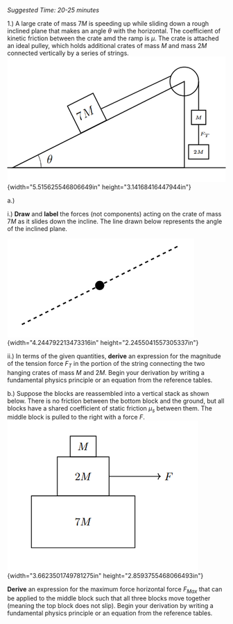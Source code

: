 *Suggested Time: 20-25 minutes*

1.) A large crate of mass $7M$ is speeding up while sliding down a rough
inclined plane that makes an angle $\theta$ with the horizontal. The
coefficient of kinetic friction between the crate amd the ramp is $\mu$.
The crate is attached an ideal pulley, which holds additional crates of
mass $M$ and mass $2M$ connected vertically by a series of strings.
![](media/image3.png){width="5.515625546806649in"
height="3.14168416447944in"}

a.)

i.) **Draw** and **label** the forces (not components) acting on the
crate of mass $7M$ as it slides down the incline. The line drawn below
represents the angle of the inclined plane.

![](media/image1.png){width="4.244792213473316in"
height="2.2455041557305337in"}

ii.) In terms of the given quantities, **derive** an expression for the
magnitude of the tension force $F_{T}$ in the portion of the string
connecting the two hanging crates of mass $M$ and $2M$. Begin your
derivation by writing a fundamental physics principle or an equation
from the reference tables.

b.) Suppose the blocks are reassembled into a vertical stack as shown
below. There is no friction between the bottom block and the ground, but
all blocks have a shared coefficient of static friction $\mu_{s}$
between them. The middle block is pulled to the right with a force $F$.
![](media/image2.png){width="3.6623501749781275in"
height="2.8593755468066493in"}

**Derive** an expression for the maximum force horizontal force
$F_{Max}$ that can be applied to the middle block such that all three
blocks move together (meaning the top block does not slip). Begin your
derivation by writing a fundamental physics principle or an equation
from the reference tables.
